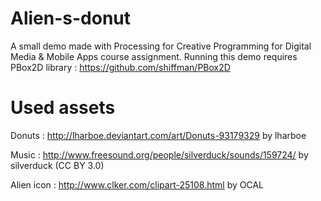 Alien-s-donut
=============

A small demo made with Processing for Creative Programming for Digital Media &amp; Mobile Apps course assignment.
Running this demo requires PBox2D library : https://github.com/shiffman/PBox2D

Used assets
=============
Donuts : http://lharboe.deviantart.com/art/Donuts-93179329 by lharboe

Music : http://www.freesound.org/people/silverduck/sounds/159724/ by silverduck (CC BY 3.0)

Alien icon : http://www.clker.com/clipart-25108.html by OCAL